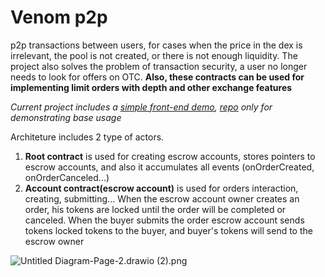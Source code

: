 # Venom p2p

p2p transactions between users, for cases when the price in the dex is irrelevant, the pool is not created, or there is not enough liquidity. The project also solves the problem of transaction security, a user no longer needs to look for offers on OTC. **Also, these contracts can be used for implementing limit orders with depth and other exchange features**

_Current project includes a [simple front-end demo](https://venom-p2p.vercel.app/), [repo](https://github.com/karneges/venom-p2p) only for demonstrating base usage_


Architeture includes 2 type of actors.
1. **Root contract** is used for creating escrow accounts, stores pointers to escrow accounts, and also it accumulates all events (onOrderCreated, onOrderCanceled...)
2. **Account contract(escrow account)** is used for orders interaction, creating, submitting...  When the escrow account owner creates an order, his tokens are locked until the order will be completed or canceled. When the buyer submits the order escrow account sends tokens locked tokens to the buyer, and buyer's tokens will send to the escrow owner



![Untitled Diagram-Page-2.drawio (2).png](https://cdn.dorahacks.io/static/files/188a1df52fe341e62319a1245dcb40fb.png)
